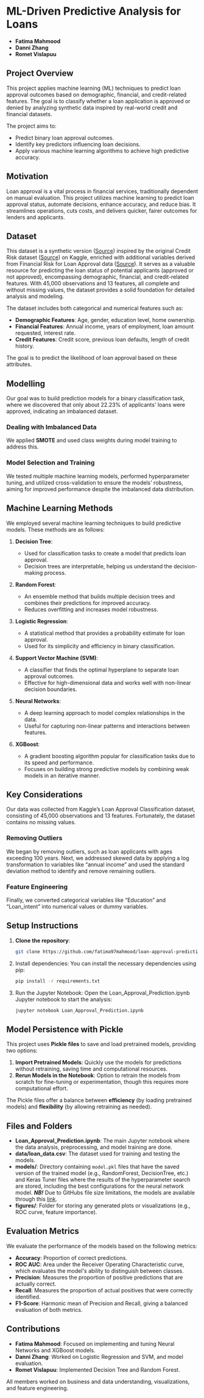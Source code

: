# ML-Driven Predictive Analysis for Loans

- **Fatima Mahmood**
- **Danni Zhang**
- **Romet Vislapuu**

## Project Overview
This project applies machine learning (ML) techniques to predict loan approval outcomes based on demographic, financial, and credit-related features. The goal is to classify whether a loan application is approved or denied by analyzing synthetic data inspired by real-world credit and financial datasets.

The project aims to:
- Predict binary loan approval outcomes.
- Identify key predictors influencing loan decisions.
- Apply various machine learning algorithms to achieve high predictive accuracy.

## Motivation
Loan approval is a vital process in financial services, traditionally dependent on manual evaluation. This project utilizes machine learning to predict loan approval status, automate decisions, enhance accuracy, and reduce bias. It streamlines operations, cuts costs, and delivers quicker, fairer outcomes for lenders and applicants.

## Dataset
This dataset is a synthetic version ([Source](https://www.kaggle.com/datasets/taweilo/loan-approval-classification-data)) inspired by the original Credit Risk dataset ([Source](https://www.kaggle.com/datasets/laotse/credit-risk-dataset)) on Kaggle, enriched with additional variables derived from Financial Risk for Loan Approval data ([Source](https://www.kaggle.com/datasets/lorenzozoppelletto/financial-risk-for-loan-approval)). It serves as a valuable resource for predicting the loan status of potential applicants (approved or not approved), encompassing demographic, financial, and credit-related features. With 45,000 observations and 13 features, all complete and without missing values, the dataset provides a solid foundation for detailed analysis and modeling.

The dataset includes both categorical and numerical features such as:
- **Demographic Features**: Age, gender, education level, home ownership.
- **Financial Features**: Annual income, years of employment, loan amount requested, interest rate.
- **Credit Features**: Credit score, previous loan defaults, length of credit history.

The goal is to predict the likelihood of loan approval based on these attributes.

## Modelling
Our goal was to build prediction models for a binary classification task, where we discovered that only about 22.23% of applicants' loans were approved, indicating an imbalanced dataset.

### Dealing with Imbalanced Data
We applied **SMOTE** and used class weights during model training to address this.

### Model Selection and Training
We tested multiple machine learning models, performed hyperparameter tuning, and utilized cross-validation to ensure the models' robustness, aiming for improved performance despite the imbalanced data distribution.

## Machine Learning Methods
We employed several machine learning techniques to build predictive models. These methods are as follows:

1. **Decision Tree**:
   - Used for classification tasks to create a model that predicts loan approval.
   - Decision trees are interpretable, helping us understand the decision-making process.

2. **Random Forest**:
   - An ensemble method that builds multiple decision trees and combines their predictions for improved accuracy.
   - Reduces overfitting and increases model robustness.

3. **Logistic Regression**:
   - A statistical method that provides a probability estimate for loan approval.
   - Used for its simplicity and efficiency in binary classification.

4. **Support Vector Machine (SVM)**:
   - A classifier that finds the optimal hyperplane to separate loan approval outcomes.
   - Effective for high-dimensional data and works well with non-linear decision boundaries.

5. **Neural Networks**:
   - A deep learning approach to model complex relationships in the data.
   - Useful for capturing non-linear patterns and interactions between features.

6. **XGBoost**:
   - A gradient boosting algorithm popular for classification tasks due to its speed and performance.
   - Focuses on building strong predictive models by combining weak models in an iterative manner.

## Key Considerations
Our data was collected from Kaggle’s Loan Approval Classification dataset, consisting of 45,000 observations and 13 features. Fortunately, the dataset contains no missing values.

### Removing Outliers
We began by removing outliers, such as loan applicants with ages exceeding 100 years. Next, we addressed skewed data by applying a log transformation to variables like “annual income” and used the standard deviation method to identify and remove remaining outliers.

### Feature Engineering
Finally, we converted categorical variables like “Education” and “Loan_intent” into numerical values or dummy variables.

## Setup Instructions
1. **Clone the repository**:
   ```bash
   git clone https://github.com/fatima97mahmood/loan-approval-prediction.git
2. Install dependencies: You can install the necessary dependencies using pip:
   ```bash
   pip install -r requirements.txt
3. Run the Jupyter Notebook: Open the Loan_Approval_Prediction.ipynb Jupyter notebook to start the analysis:
   ```bash
   jupyter notebook Loan_Approval_Prediction.ipynb

## Model Persistence with Pickle

This project uses **Pickle files** to save and load pretrained models, providing two options:

1. **Import Pretrained Models**: Quickly use the models for predictions without retraining, saving time and computational resources.
2. **Rerun Models in the Notebook**: Option to retrain the models from scratch for fine-tuning or experimentation, though this requires more computational effort.

The Pickle files offer a balance between **efficiency** (by loading pretrained models) and **flexibility** (by allowing retraining as needed).

## Files and Folders

- **Loan_Approval_Prediction.ipynb**: The main Jupyter notebook where the data analysis, preprocessing, and model training are done.
- **data/loan_data.csv**: The dataset used for training and testing the models.
- **models/**: Directory containing `model.pkl` files that have the saved version of the trained model (e.g., RandomForest, DecisionTree, etc.) and Keras Tuner files where the results of the hyperparameter search are stored, including the best configurations for the neural network model.
      ***NB!*** Due to GitHubs file size limitations, the models are available through this [link](https://drive.google.com/drive/folders/1ea5G8U2NmIiKeSg1Z5uhbesHNkp2_sWB?usp=sharing).
- **figures/**: Folder for storing any generated plots or visualizations (e.g., ROC curve, feature importance).

## Evaluation Metrics

We evaluate the performance of the models based on the following metrics:

- **Accuracy**: Proportion of correct predictions.
- **ROC AUC**: Area under the Receiver Operating Characteristic curve, which evaluates the model's ability to distinguish between classes.
- **Precision**: Measures the proportion of positive predictions that are actually correct.
- **Recall**: Measures the proportion of actual positives that were correctly identified.
- **F1-Score**: Harmonic mean of Precision and Recall, giving a balanced evaluation of both metrics.

## Contributions

- **Fatima Mahmood**: Focused on implementing and tuning Neural Networks and XGBoost models.
- **Danni Zhang**: Worked on Logistic Regression and SVM, and model evaluation.
- **Romet Vislapuu**: Implemented Decision Tree and Random Forest.

All members worked on business and data understanding, visualizations, and feature engineering.
